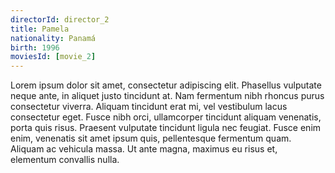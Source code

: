 ```yaml
---
directorId: director_2
title: Pamela
nationality: Panamá
birth: 1996
moviesId: [movie_2]
---
```


Lorem ipsum dolor sit amet, consectetur adipiscing elit. Phasellus vulputate neque ante, in aliquet justo tincidunt at. Nam fermentum nibh rhoncus purus consectetur viverra. Aliquam tincidunt erat mi, vel vestibulum lacus consectetur eget. Fusce nibh orci, ullamcorper tincidunt aliquam venenatis, porta quis risus. Praesent vulputate tincidunt ligula nec feugiat. Fusce enim enim, venenatis sit amet ipsum quis, pellentesque fermentum quam. Aliquam ac vehicula massa. Ut ante magna, maximus eu risus et, elementum convallis nulla.